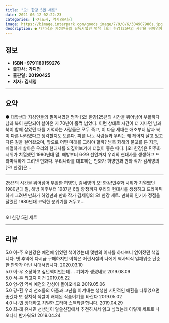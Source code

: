 ```yaml
---
title: "오! 한강 5권 세트"
date: 2021-06-12 02:22:23
categories: [국내도서, 역사와문화]
image: https://bimage.interpark.com/goods_image/7/9/8/6/304907986s.jpg
description: ● 대학생과 지성인들의 필독서였던 명작 [오! 한강]25년의 시간을 뛰어넘어 부활하다남과 북이 분단되어 살아온 지 70년이 훌쩍 넘었다. 이런 상태로 시간이 더 지나면 남과 북이 함께 살았던 때를 기억하는 사람들은 모두 죽고, 이 다음 세대는 애초부터 남과 북이 다른 나라였다고 생각할
---
```


## **정보**

- **ISBN : 9791189159276**
- **출판사 : 가디언**
- **출판일 : 20190425**
- **저자 : 김세영**

------



## **요약**

●  대학생과 지성인들의 필독서였던 명작 [오! 한강]25년의 시간을 뛰어넘어 부활하다남과 북이 분단되어 살아온 지 70년이 훌쩍 넘었다. 이런 상태로 시간이 더 지나면 남과 북이 함께 살았던 때를 기억하는 사람들은 모두 죽고, 이 다음 세대는 애초부터 남과 북이 다른 나라였다고 생각할지도 모른다. 피를 나눈 사람들과 우리는 왜 헤어져 살고 있고 다른 길을 걸어왔으며, 앞으로 어떤 미래를 그려야 할까? 남북 화해의 물꼬를 튼 지금, 치열하게 살아온 우리의 현대사를 되짚어보기에 더없이 좋은 때다.   [오! 한강]은 민주화 시위가 치열했던 1980년대 말, 해방부터 6·29 선언까지 우리의 현대사를 생생하고 드라마틱하게 그려낸 만화다. 우리나라를 대표하는 만화가 허영만과 만화 작가 김세영의  [오! 한강]은...

------

25년의 시간을 뛰어넘어 부활한 허영만, 김세영의 오! 한강!민주화 시위가 치열했던 1980년대 말, 해방 이후부터 1987년 6월 항쟁까지 우리의 현대사를 생생하고 드라마틱하게 그려낸 만화가 허영만과 만화 작가 김세영의 오! 한강 세트. 만화의 인기가 정점을 달렸던 1980년대 코믹한 분위기를 거두고... 

------


오! 한강 5권 세트 

------


## **리뷰** 

5.0 이-주 오한강은 예전에 읽었던 책이었는데 몇번의 이사를 하다보니 없어졌던 책입니다. 옛 추억에 다시금 구매하지만 이책은 어린시절의 나에게 역사의식 일깨워준 단순한 만화가 아닌 시대서입니다. 2020.03.10 <br/>5.0 이-우 소장하고 싶던책이엇는데 ... 기회가 생겼네요 2019.08.09 <br/>5.0 서-훈 최고지 이건 2019.05.22 <br/>5.0 양-영 역쉬  예전의 감성이  돌아오네요 2019.05.06 <br/>5.0 강-환 우리 선조들의 아픔과 고난을 이겨내는 생생한 서민적인 애환을 다루었으면 좋겠다 또 정치적 색깔이 배제된 작품이기를 바란다 2019.05.02 <br/>4.0 나-민 장대하고 치밀한 드라마 스펙타클합니다. 2019.04.29 <br/>5.0 최-래 유시민 선생님이 알쓸신잡에서 추천하셔서 읽고 싶었는데 이렇게 세트로 나오다니 반가워요! 2019.04.24 <br/>